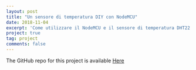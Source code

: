 ```yaml
---
layout: post
title: "Un sensore di temperatura DIY con NodeMCU"
date: 2018-11-04
excerpt: 'Come utilizzare il NodeMCU e il sensore di temperatura DHT22 per creare una "stazione meteo" fatta in casa integrandola anche con Domoticz e Homebridge.'
project: true
tag: project
comments: false
---
```


The GitHub repo for this project is available [Here](https://github.com/lucacorbucci/NodeMCUScript)
